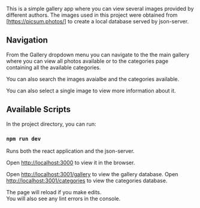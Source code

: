 This is a simple gallery app where you can view several images provided by different authors.
The images used in this project were obtained from [https://picsum.photos/] to create a local database served by json-server.

## Navigation

From the Gallery dropdown menu you can navigate to the the main gallery where you can view all photos available 
or to the categories page containing all the available categories.

You can also search the images avaialbe and the categories available.

You can also select a single image to view more information about it.

## Available Scripts

In the project directory, you can run:

### `npm run dev`


Runs both the react application and the json-server.

Open [http://localhost:3000](http://localhost:3000) to view it in the browser.


Open [http://localhost:3001/gallery](http://localhost:3001/gallery) to view the gallery database.
Open [http://localhost:3001/categories](http://localhost:3001/categories) to view the categories database.


The page will reload if you make edits.<br />
You will also see any lint errors in the console.


